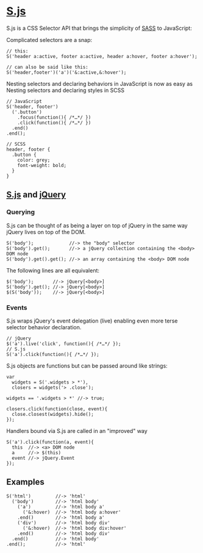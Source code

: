 # [S.js](http://github.com/deadlyicon/s.js)

  S.js is a CSS Selector API that brings the simplicity of [SASS](http://sass-lang.com/) to JavaScript:

  Complicated selectors are a snap:

    // this:
    S('header a:active, footer a:active, header a:hover, footer a:hover');

    // can also be said like this:
    S('header,footer')('a')('&:active,&:hover');

  Nesting selectors and declaring behaviors in JavaScript is now as easy as Nesting selectors
  and declaring styles in SCSS

    // JavaScript
    S('header, footer')
      ('.button')
        .focus(function(){ /*…*/ })
        .click(function(){ /*…*/ })
      .end()
    .end();

    // SCSS
    header, footer {
      .button {
        color: grey;
        font-weight: bold;
      }
    }

## [S.js](http://github.com/deadlyicon/s.js) and [jQuery](http://www.jquery.com)

### Querying

  S.js can be thought of as being a layer on top of jQuery in the same way jQuery lives on top
  of the DOM.

    S('body');             //-> the "body" selector
    S('body').get();       //-> a jQuery collection containing the <body> DOM node
    S('body').get().get(); //-> an array containing the <body> DOM node

  The following lines are all equivalent:

    $('body');       //-> jQuery[<body>]
    S('body').get(); //-> jQuery[<body>]
    $(S('body'));    //-> jQuery[<body>]

### Events

  S.js wraps jQuery's event delegation (live) enabling even more terse selector behavior
  declaration.

    // jQuery
    $('a').live('click', function(){ /*…*/ });
    // S.js
    S('a').click(function(){ /*…*/ });

  S.js objects are functions but can be passed around like strings:

    var
      widgets = S('.widgets > *'),
      closers = widgets('> .close');

    widgets == '.widgets > *' //-> true;

    closers.click(function(close, event){
      close.closest(widgets).hide();
    });

  Handlers bound via S.js are called in an "improved" way

    S('a').click(function(a, event){
      this  //-> <a> DOM node
      a     //-> $(this)
      event //-> jQuery.Event
    });

## Examples

    S('html')         //-> 'html'
      ('body')        //-> 'html body'
        ('a')         //-> 'html body a'
          ('&:hover)  //-> 'html body a:hover'
        .end()        //-> 'html body a'
        ('div')       //-> 'html body div'
          ('&:hover)  //-> 'html body div:hover'
        .end()        //-> 'html body div'
      .end()          //-> 'html body'
    .end();           //-> 'html'
